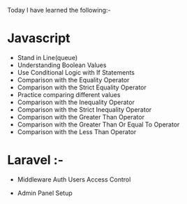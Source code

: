 Today I have learned the following:-

# Javascript
- Stand in Line(queue)
- Understanding Boolean Values
- Use Conditional Logic with If Statements
- Comparison with the Equality Operator
- Comparison with the Strict Equality Operator
- Practice comparing different values
- Comparison with the Inequality Operator
- Comparison with the Strict Inequality Operator
- Comparison with the Greater Than Operator
- Comparison with the Greater Than Or Equal To Operator
- Comparison with the Less Than Operator

# Laravel :- 
- Middleware Auth Users Access Control
<!-- Started new project on company website -->
- Admin Panel Setup